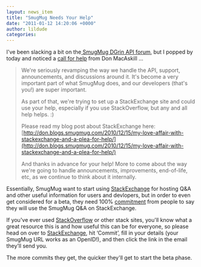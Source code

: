```yaml
---
layout: news_item
title: "SmugMug Needs Your Help"
date: "2011-01-12 14:20:06 +0000"
author: lildude
categories:
---
```


I've been slacking a bit on the[ SmugMug DGrin API forum](http://www.dgrin.com/forumdisplay.php?f=25), but I popped by today and noticed a [call for help](http://www.dgrin.com/showthread.php?s=96c46b931a01480cf381d2abe982bb37&amp;t=185872) from Don MacAskill ...

> We're seriously revamping the way we handle the API, support, announcements, and discussions around it. It's become a very important part of what SmugMug does, and our developers (that's you!) are super important.
>
> As part of that, we're trying to set up a StackExchange site and could use your help, especially if you use StackOverflow, but any and all help helps. :)
>
> Please read my blog post about StackExchange here: [http://don.blogs.smugmug.com/2010/12/15/my-love-affair-with-stackexchange-and-a-plea-for-help/](http://don.blogs.smugmug.com/2010/12/15/my-love-affair-with-stackexchange-and-a-plea-for-help/)
>
> And thanks in advance for your help! More to come about the way we're going to handle announcements, improvements, end-of-life, etc, as we continue to think about it internally.

Essentially, SmugMug want to start using [StackExchange](http://stackexchange.com/) for hosting Q&A and other useful information for users and devlopers, but in order to even get considered for a beta, they need 100% [commitment](http://goo.gl/QJ3Bp) from people to say they will use the SmugMug Q&A on StackExchange.

If you've ever used [StackOverflow](http://stackoverflow.com/) or other stack sites, you'll know what a great resource this is and how useful this can be for everyone, so please head on over to [StackExchange](http://goo.gl/QJ3Bp), hit ‘Commit’, fill in your details (your SmugMug URL works as an OpenID!), and then click the link in the email they’ll send you.

The more commits they get, the quicker they'll get to start the beta phase.
